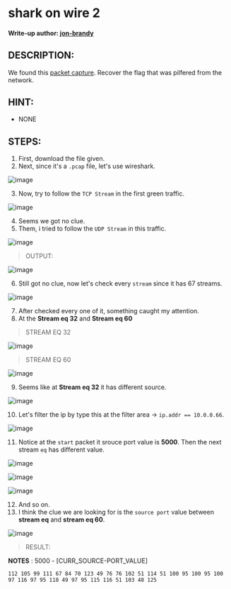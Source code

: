 # shark on wire 2
#### Write-up author: [jon-brandy](https://github.com/jon-brandy)
## DESCRIPTION:
We found this [packet capture](). Recover the flag that was pilfered from the network.
## HINT:
- NONE
## STEPS:
1. First, download the file given.
2. Next, since it's a `.pcap` file, let's use wireshark.

![image](https://user-images.githubusercontent.com/70703371/180694259-28b8379a-2021-4998-b174-50019bdb5f2c.png)

3. Now, try to follow the `TCP Stream` in the first green traffic.

![image](https://user-images.githubusercontent.com/70703371/180694522-28bdb7b9-fef9-458a-925c-539afa4ca4d8.png)

4. Seems we got no clue.
5. Them, i tried to follow the `UDP Stream` in this traffic.

![image](https://user-images.githubusercontent.com/70703371/180694626-f4a31fe0-c194-4236-a17f-90be27d7d9dd.png)

> OUTPUT:

![image](https://user-images.githubusercontent.com/70703371/180694680-b1dc98e4-ad57-4428-8054-1a591a646783.png)

6. Still got no clue, now let's check every `stream` since it has 67 streams.

![image](https://user-images.githubusercontent.com/70703371/180694733-6c4540e6-5f80-4302-9dc8-5a4010eb56e3.png)

7. After checked every one of it, something caught my attention.
8. At the **Stream eq 32** and **Stream eq 60**

> STREAM EQ 32

![image](https://user-images.githubusercontent.com/70703371/180695037-94d1e0e8-6685-4936-bad2-ed5d59d32801.png)

> STREAM EQ 60

![image](https://user-images.githubusercontent.com/70703371/180695052-6ae789d8-3cf4-473b-8647-b752b9810f55.png)

9. Seems like at **Stream eq 32** it has different source.

![image](https://user-images.githubusercontent.com/70703371/180695235-e5565ad4-fbd3-4977-b247-4f35159e69fd.png)

10. Let's filter the ip by type this at the filter area -> `ip.addr == 10.0.0.66`.

![image](https://user-images.githubusercontent.com/70703371/180695398-a3b77a23-25fd-4c51-a710-db6bccab389d.png)

11. Notice at the `start` packet it srouce port value is **5000**. Then the next stream `eq` has different value.

![image](https://user-images.githubusercontent.com/70703371/180696689-5aa14c25-277c-4bc9-bead-e517e54c03f1.png)

![image](https://user-images.githubusercontent.com/70703371/180696654-f6a443bc-ec56-43f3-bd82-d778588be998.png)

![image](https://user-images.githubusercontent.com/70703371/180696719-bf9e18bf-63ed-46a1-af60-0e702aca1d52.png)

12. And so on.
13. I think the clue we are looking for is the `source port` value between **stream eq** and **stream eq 60**.

![image](https://user-images.githubusercontent.com/70703371/180696914-24b3a29b-13d7-4e08-881f-edc2d90b40cd.png)


> RESULT:

**NOTES** : 5000 - [CURR_SOURCE-PORT_VALUE]

```
112 105 99 111 67 84 70 123 49 76 76 102 51 114 51 100 95 100 95 100 97 116 97 95 118 49 97 95 115 116 51 103 48 125
```
